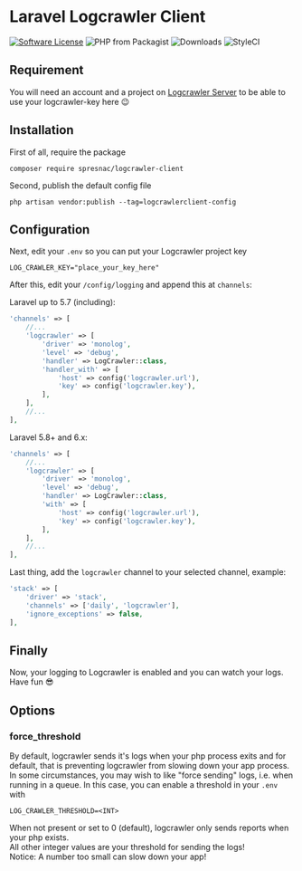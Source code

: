 # Laravel Logcrawler Client
[![Software License](https://img.shields.io/badge/license-MIT-brightgreen.svg?style=flat-square)](LICENSE)
![PHP from Packagist](https://img.shields.io/packagist/php-v/spresnac/logcrawler-client.svg)
![Downloads](https://img.shields.io/packagist/dt/spresnac/logcrawler-client.svg)
![StyleCI](https://github.styleci.io/repos/207257104/shield)

## Requirement
You will need an account and a project on [Logcrawler Server](https://logcrawler.de "Logcrawler Server") to be able to use your logcrawler-key here 😉

## Installation
First of all, require the package
```
composer require spresnac/logcrawler-client
```

Second, publish the default config file
```
php artisan vendor:publish --tag=logcrawlerclient-config
```

## Configuration

Next, edit your `.env` so you can put your Logcrawler project key
```
LOG_CRAWLER_KEY="place_your_key_here"
```

After this, edit your `/config/logging` and append this at `channels`:

Laravel up to 5.7 (including):
```php
'channels' => [
    //...
    'logcrawler' => [
        'driver' => 'monolog',
        'level' => 'debug',
        'handler' => LogCrawler::class,
        'handler_with' => [
            'host' => config('logcrawler.url'),
            'key' => config('logcrawler.key'),
        ],
    ],
    //...
],
```

Laravel 5.8+ and 6.x:
```php
'channels' => [
    //...
    'logcrawler' => [
        'driver' => 'monolog',
        'level' => 'debug',
        'handler' => LogCrawler::class,
        'with' => [
            'host' => config('logcrawler.url'),
            'key' => config('logcrawler.key'),
        ],
    ],
    //...
],
```

Last thing, add the `logcrawler` channel to your selected channel, example:
```php
'stack' => [
    'driver' => 'stack',
    'channels' => ['daily', 'logcrawler'],
    'ignore_exceptions' => false,
],
```

## Finally
Now, your logging to Logcrawler is enabled and you can watch your logs.
Have fun 😎

## Options
### force_threshold
By default, logcrawler sends it's logs when your php process exits and for default, that is preventing logcrawler from slowing down your app process.
In some circumstances, you may wish to like "force sending" logs, i.e. when running in a queue. In this case, you can enable a threshold in your `.env` with
```
LOG_CRAWLER_THRESHOLD=<INT>
``` 
When not present or set to 0 (default), logcrawler only sends reports when your php exists.  
All other integer values are your threshold for sending the logs!  
Notice: A number too small can slow down your app!